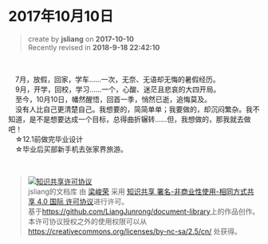 # 2017年10月10日
> create by **jsliang** on **2017-10-10**  
> Recently revised in **2018-9-18 22:42:10**

<br>

&emsp;7月，放假，回家，学车……一次，无奈、无语却无悔的暑假经历。  
&emsp;9月，开学，回校，学习……一个，心酸、迷茫且悲哀的大四开局。  
&emsp;至今，10月10日，幡然醒悟，回首一季，悄然已逝，追悔莫及。  
&emsp;没有人比自己更清楚自己。我想要的，简简单单；我要做的，却沉闷繁杂。我不知道，是不是想要达成一个目标，总得曲折辗转……但，我想做的，那我就去做吧！  
&emsp;☆12.1前做完毕业设计  
&emsp;☆毕业后买部新手机去张家界旅游。  

<br>

> <a rel="license" href="http://creativecommons.org/licenses/by-nc-sa/4.0/"><img alt="知识共享许可协议" style="border-width:0" src="https://i.creativecommons.org/l/by-nc-sa/4.0/88x31.png" /></a><br /><span xmlns:dct="http://purl.org/dc/terms/" property="dct:title">jsliang的文档库</span> 由 <a xmlns:cc="http://creativecommons.org/ns#" href="https://github.com/LiangJunrong/document-library" property="cc:attributionName" rel="cc:attributionURL">梁峻荣</a> 采用 <a rel="license" href="http://creativecommons.org/licenses/by-nc-sa/4.0/">知识共享 署名-非商业性使用-相同方式共享 4.0 国际 许可协议</a>进行许可。<br />基于<a xmlns:dct="http://purl.org/dc/terms/" href="https://github.com/LiangJunrong/document-library" rel="dct:source">https://github.com/LiangJunrong/document-library</a>上的作品创作。<br />本许可协议授权之外的使用权限可以从 <a xmlns:cc="http://creativecommons.org/ns#" href="https://creativecommons.org/licenses/by-nc-sa/2.5/cn/" rel="cc:morePermissions">https://creativecommons.org/licenses/by-nc-sa/2.5/cn/</a> 处获得。